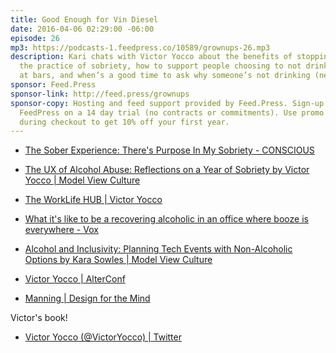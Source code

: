 ```yaml
---
title: Good Enough for Vin Diesel
date: 2016-04-06 02:29:00 -06:00
episode: 26
mp3: https://podcasts-1.feedpress.co/10589/grownups-26.mp3
description: Kari chats with Victor Yocco about the benefits of stopping drinking,
  the practice of sobriety, how to support people choosing to not drink, fizzy drinks
  at bars, and when’s a good time to ask why someone’s not drinking (never).
sponsor: Feed.Press
sponsor-link: http://feed.press/grownups
sponsor-copy: Hosting and feed support provided by Feed.Press. Sign-up today and try
  FeedPress on a 14 day trial (no contracts or commitments). Use promo code grownups
  during checkout to get 10% off your first year.
---
```


* [The Sober Experience: There's Purpose In My Sobriety - CONSCIOUS][1]

* [The UX of Alcohol Abuse: Reflections on a Year of Sobriety by Victor Yocco | Model View Culture][2]

* [The WorkLife HUB | Victor Yocco][3]

* [What it's like to be a recovering alcoholic in an office where booze is everywhere - Vox][4]

* [Alcohol and Inclusivity: Planning Tech Events with Non-Alcoholic Options by Kara Sowles | Model View Culture][5]

* [Victor Yocco | AlterConf][6]

* [Manning | Design for the Mind][7]

Victor's book!

* [Victor Yocco (@VictorYocco) | Twitter][8]

[1]: http://consciousmagazine.co/the-sober-experience/
[2]: https://modelviewculture.com/pieces/the-ux-of-alcohol-abuse-reflections-on-a-year-of-sobriety
[3]: http://worklifehub.com/podcasts/victor-yocco
[4]: http://www.vox.com/2015/8/3/9072737/alcoholic-at-work
[5]: https://modelviewculture.com/pieces/alcohol-and-inclusivity-planning-tech-events-with-non-alcoholic-options
[6]: http://www.alterconf.com/speakers/victor-yocco
[7]: https://www.manning.com/books/design-for-the-mind
[8]: https://twitter.com/victoryocco

  